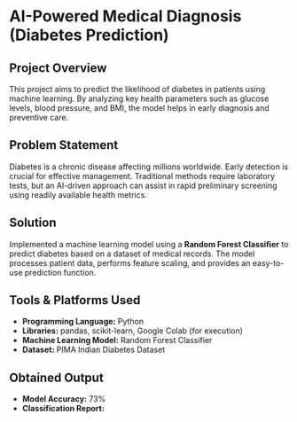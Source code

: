 # AI-Powered Medical Diagnosis (Diabetes Prediction)

## Project Overview
This project aims to predict the likelihood of diabetes in patients using machine learning. By analyzing key health parameters such as glucose levels, blood pressure, and BMI, the model helps in early diagnosis and preventive care.

## Problem Statement
Diabetes is a chronic disease affecting millions worldwide. Early detection is crucial for effective management. Traditional methods require laboratory tests, but an AI-driven approach can assist in rapid preliminary screening using readily available health metrics.

## Solution
Implemented a machine learning model using a **Random Forest Classifier** to predict diabetes based on a dataset of medical records. The model processes patient data, performs feature scaling, and provides an easy-to-use prediction function.

## Tools & Platforms Used
- **Programming Language:** Python
- **Libraries:** pandas, scikit-learn, Google Colab (for execution)
- **Machine Learning Model:** Random Forest Classifier
- **Dataset:** PIMA Indian Diabetes Dataset

## Obtained Output
- **Model Accuracy:** 73%
- **Classification Report:**
